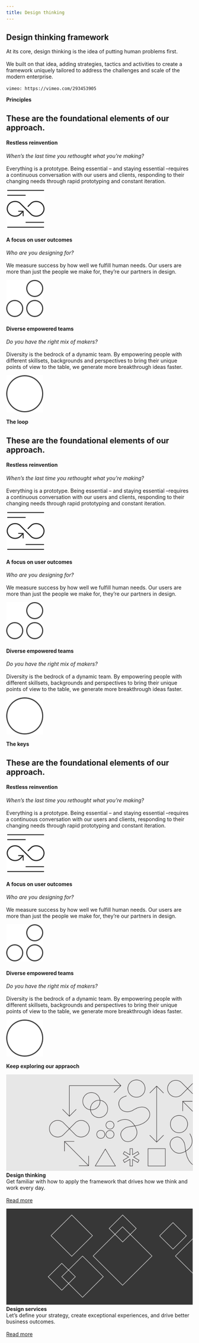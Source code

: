 ```yaml
---
title: Design thinking
---
```


<grid background="gray-20">
<column lg="7">

## **Design thinking framework**

<p size="md">At its core, design thinking is the idea of putting human problems first.<br><br>We built on that idea, adding strategies, tactics and activities to create a framework uniquely tailored to address the challenges and scale of the modern enterprise.</p>

</column>
<column lg="9">

`vimeo: https://vimeo.com/293453905`

</column>
</grid>
<grid background="white">
<column lg="4">

**Principles**

</column>
<column lg="8">

## These are the foundational elements of our approach.

</column>
<column lg="4"></column>
<column lg="4" offset_lg="4">

#### Restless reinvention

_When’s the last time you rethought what you’re making?_ <br><br>Everything is a prototype. Being essential – and staying essential –requires a continuous conversation with our users and clients, responding to their changing needs through rapid prototyping and constant iteration.

![](images/think.svg)

</column>
<column lg="4">

#### A focus on user outcomes

_Who are you designing for?_ <br><br>We measure success by how well we fulfill human needs. Our users are more than just the people we make for, they’re our partners in design.

![](images/think_3circles.svg)

</column>
<column lg="4">

#### Diverse empowered teams

_Do you have the right mix of makers?_ <br><br>Diversity is the bedrock of a dynamic team. By empowering people with different skillsets, backgrounds and perspectives to bring their unique points of view to the table, we generate more breakthrough ideas faster.

![](images/think_circle.svg)

</column>
</grid>
<grid background="gray-10">
<column lg="4">

**The loop**

</column>
<column lg="8">

## These are the foundational elements of our approach.

</column>
<column lg="4"></column>
<column lg="4" offset_lg="4">

#### Restless reinvention

_When’s the last time you rethought what you’re making?_ <br><br>Everything is a prototype. Being essential – and staying essential –requires a continuous conversation with our users and clients, responding to their changing needs through rapid prototyping and constant iteration.

![](images/think.svg)

</column>
<column lg="4">

#### A focus on user outcomes

_Who are you designing for?_ <br><br>We measure success by how well we fulfill human needs. Our users are more than just the people we make for, they’re our partners in design.

![](images/think_3circles.svg)

</column>
<column lg="4">

#### Diverse empowered teams

_Do you have the right mix of makers?_ <br><br>Diversity is the bedrock of a dynamic team. By empowering people with different skillsets, backgrounds and perspectives to bring their unique points of view to the table, we generate more breakthrough ideas faster.

![](images/think_circle.svg)

</column>
</grid>
<grid background="white">
<column lg="4">

**The keys**

</column>
<column lg="8">

## These are the foundational elements of our approach.

</column>
<column lg="4"></column>
<column lg="4" offset_lg="4">

#### Restless reinvention

_When’s the last time you rethought what you’re making?_ <br><br>Everything is a prototype. Being essential – and staying essential –requires a continuous conversation with our users and clients, responding to their changing needs through rapid prototyping and constant iteration.

![](images/think.svg)

</column>
<column lg="4">

#### A focus on user outcomes

_Who are you designing for?_ <br><br>We measure success by how well we fulfill human needs. Our users are more than just the people we make for, they’re our partners in design.

![](images/think_3circles.svg)

</column>
<column lg="4">

#### Diverse empowered teams

_Do you have the right mix of makers?_ <br><br>Diversity is the bedrock of a dynamic team. By empowering people with different skillsets, backgrounds and perspectives to bring their unique points of view to the table, we generate more breakthrough ideas faster.

![](images/think_circle.svg)

</column>
</grid>
<grid background="gray-10">
<column lg="8">

**Keep exploring our appraoch**

</column>
<column lg="4">

![](images/design1.svg)
**Design thinking**<br>
Get familiar with how to apply the framework that drives how we think and work every day. <br><br>[Read more](#)

</column>
<column lg="4">

![](images/design2.svg)
**Design services**<br>
Let’s define your strategy, create exceptional experiences, and drive better business outcomes.<br><br>[Read more](#)

</column>